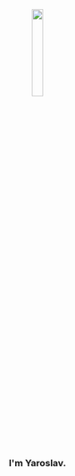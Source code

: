 <div align="center">
<img src="https://i.ibb.co/d4HPkM6/7117899-3350449.jpg" align="center" style="width: 20%" />
</div>  
  

### <div align="center">I'm Yaroslav.</div>  
  

<br/>  
